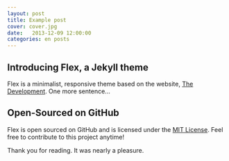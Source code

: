```yaml
---
layout: post
title: Example post
cover: cover.jpg
date:   2013-12-09 12:00:00
categories: en posts
---
```


## Introducing Flex, a Jekyll theme

Flex is a minimalist, responsive theme based on the website, [The Development](https://jekyllthemes.io/theme/flex). One more sentence...

## Open-Sourced on GitHub

Flex is open sourced on GitHub and is licensed under the [MIT License](https://opensource.org/licenses/MIT). Feel free to contribute to this project anytime!

Thank you for reading. It was nearly a pleasure.
